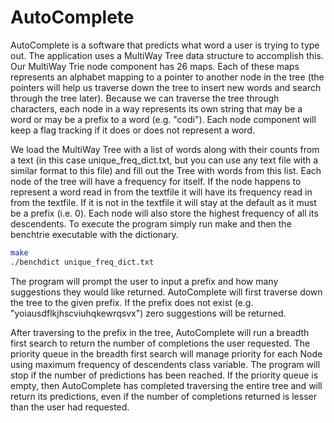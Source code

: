 # AutoComplete
AutoComplete is a software that predicts what word a user is trying to type out. The application uses a MultiWay Tree data structure to accomplish this. Our MultiWay Trie node component has 26 maps. Each of these maps represents an alphabet mapping to a pointer to another node in the tree (the pointers will help us traverse down the tree to insert new words and search through the tree later). Because we can traverse the tree through characters, each node in a way represents its own string that may be a word or may be a prefix to a word (e.g. "codi"). Each node component will keep a flag tracking if it does or does not represent a word.

We load the MultiWay Tree with a list of words along with their counts from a text (in this case unique_freq_dict.txt, but you can use any text file with a similar format to this file) and fill out the Tree with words from this list. Each node of the tree will have a frequency for itself. If the node happens to represent a word read in from the textfile it will have its frequency read in from the textfile. If it is not in the textfile it will stay at the default as it must be a prefix (i.e. 0). Each node will also store the highest frequency of all its descendents. To execute the program simply run make and then the benchtrie executable with the dictionary.

```sh
make
./benchdict unique_freq_dict.txt
```

The program will prompt the user to input a prefix and how many suggestions they would like returned. AutoComplete will first traverse down the tree to the given prefix. If the prefix does not exist (e.g. "yoiausdflkjhscviuhqkewrqsvx") zero suggestions will be returned. 

After traversing to the prefix in the tree, AutoComplete will run a breadth first search to return the number of completions the user requested. The priority queue in the breadth first search will manage priority for each Node using maximum frequency of descendents class variable. The program will stop if the number of predictions has been reached. If the priority queue is empty, then AutoComplete has completed traversing the entire tree and will return its predictions, even if the number of completions returned is lesser than the user had requested. 

